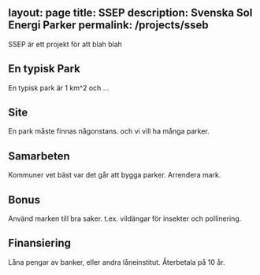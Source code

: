 layout: page
title: SSEP
description: Svenska Sol Energi Parker
permalink: /projects/sseb
---
SSEP är ett projekt för att blah blah

## En typisk Park
En typisk park är 1 km^2 och ...

## Site
En park måste finnas någonstans. och vi vill ha många parker.

## Samarbeten
Kommuner vet bäst var det går att bygga parker. Arrendera mark.

## Bonus
Använd marken till bra saker. t.ex. vildängar för insekter och pollinering.

## Finansiering
Låna pengar av banker, eller andra låneinstitut.
Återbetala på 10 år.

